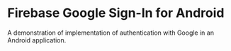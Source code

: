 # Firebase Google Sign-In for Android

A demonstration of implementation of authentication with Google in an Android application.
